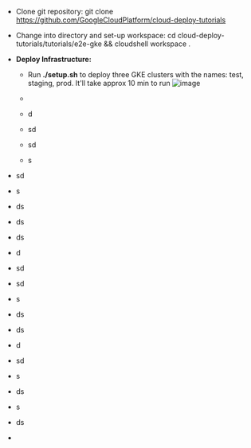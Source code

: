 - Clone git repository: git clone https://github.com/GoogleCloudPlatform/cloud-deploy-tutorials
  
- Change into directory and set-up workspace: cd cloud-deploy-tutorials/tutorials/e2e-gke && cloudshell workspace .
  
- **Deploy Infrastructure:**
  - Run **./setup.sh** to deploy three GKE clusters with the names: test, staging, prod. It'll take approx 10 min to run
![image](https://github.com/Ajit1279/GCP_Learning/assets/81754034/d62fcac3-c9b5-4f22-8584-10faa8668dec)

  - 
  - d
  - sd
  - sd
  - s   
- sd
- s
- ds
- ds
- ds
- d
- sd
- sd
- s
- ds
- ds
- d
- sd
- s
- ds
- s
- ds
- 

